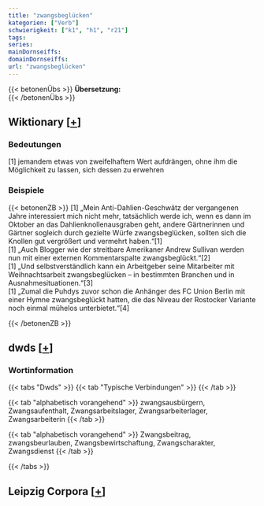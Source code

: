 ```yaml
---
title: "zwangsbeglücken"
kategorien: ["Verb"]
schwierigkeit: ["k1", "h1", "r21"]
tags:
series:
mainDornseiffs:
domainDornseiffs:
url: "zwangsbeglücken"
---
```


{{< betonenÜbs >}}
**Übersetzung:**  
{{< /betonenÜbs >}}

## Wiktionary [[+](https://de.wiktionary.org/wiki/zwangsbeglücken)]

### Bedeutungen
[1] jemandem etwas von zweifelhaftem Wert aufdrängen, ohne ihm die Möglichkeit zu lassen, sich dessen zu erwehren  

### Beispiele
{{< betonenZB >}}
[1] „Mein Anti-Dahlien-Geschwätz der vergangenen Jahre interessiert mich nicht mehr, tatsächlich werde ich, wenn es dann im Oktober an das Dahlienknollenausgraben geht, andere Gärtnerinnen und Gärtner sogleich durch gezielte Würfe zwangsbeglücken, sollten sich die Knollen gut vergrößert und vermehrt haben.“[1]  
[1] „Auch Blogger wie der streitbare Amerikaner Andrew Sullivan werden nun mit einer externen Kommentarspalte zwangsbeglückt.“[2]  
[1] „Und selbstverständlich kann ein Arbeitgeber seine Mitarbeiter mit Weihnachtsarbeit zwangsbeglücken – in bestimmten Branchen und in Ausnahmesituationen.“[3]  
[1] „Zumal die Puhdys zuvor schon die Anhänger des FC Union Berlin mit einer Hymne zwangsbeglückt hatten, die das Niveau der Rostocker Variante noch einmal mühelos unterbietet.“[4]  

{{< /betonenZB >}}


## dwds [[+](https://www.dwds.de/wb/zwangsbeglücken)]

### Wortinformation
{{< tabs "Dwds" >}}
{{< tab "Typische Verbindungen" >}}
{{< /tab >}}

{{< tab "alphabetisch vorangehend" >}}
zwangsausbürgern, Zwangsaufenthalt, Zwangsarbeitslager, Zwangsarbeiterlager, Zwangsarbeiterin
{{< /tab >}}

{{< tab "alphabetisch vorangehend" >}}
Zwangsbeitrag, zwangsbeurlauben, Zwangsbewirtschaftung, Zwangscharakter, Zwangsdienst
{{< /tab >}}

{{< /tabs >}}

## Leipzig Corpora [[+](https://corpora.uni-leipzig.de/en/res?word=zwangsbeglücken&corpusId=deu_newscrawl-public_2018)]

